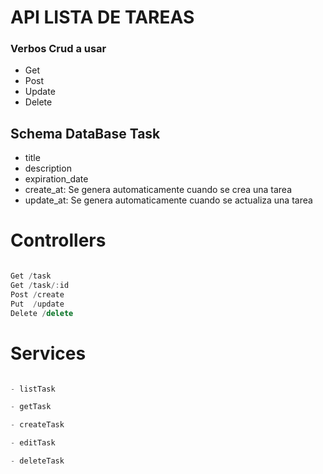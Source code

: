 # API LISTA DE TAREAS

### Verbos Crud a usar

- Get    
- Post   
- Update 
- Delete 

## Schema DataBase Task

- title
- description
- expiration_date
- create_at: Se genera automaticamente cuando se crea una tarea
- update_at: Se genera automaticamente cuando se actualiza una tarea

# Controllers

````javascript

Get /task
Get /task/:id
Post /create
Put  /update
Delete /delete

````

# Services 

````javascript

- listTask

- getTask

- createTask

- editTask

- deleteTask

````

